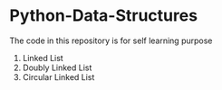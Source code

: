 # Python-Data-Structures
The code in this repository is for self learning purpose

1) Linked List
2) Doubly Linked List
3) Circular Linked List
